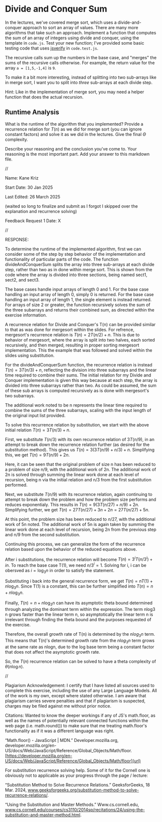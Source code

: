 # Divide and Conquer Sum

In the lectures, we've covered merge sort, which uses a divide-and-conquer
approach to sort an array of values. There are many more algorithms that take
such an approach. Implement a function that computes the sum of an array of
integers using divide and conquer, using the template in `code.js`. Test your
new function; I've provided some basic testing code that uses
[jsverify](https://jsverify.github.io/) in `code.test.js`.

The recursive calls sum up the numbers in the base case, and "merges" the sums
of the recursive calls otherwise. For example, the return value for the array `a
= [1,5,-1,4]` is `9`.

To make it a bit more interesting, instead of splitting into two sub-arrays like
in merge sort, I want you to split into *three* sub-arrays at each divide step.

Hint: Like in the implementation of merge sort, you may need a helper function
that does the actual recursion.

## Runtime Analysis

What is the runtime of the algorithm that you implemented? Provide a recurrence
relation for $T(n)$ as we did for merge sort (you can ignore constant factors)
and solve it as we did in the lectures. Give the final $\Theta$ complexity.

Describe your reasoning and the conclusion you've come to. Your reasoning is the
most important part. Add your answer to this markdown file.


//


Name: Kane Kriz

Start Date: 30 Jan 2025

Last Edited: 26 March 2025 

(waited so long to finalize and submit as I forgot I skipped over the explanation and recurrence solving)

Feedback Request 1 Date: X


//


RESPONSE:

To determine the runtime of the implemented algorithm, first we can consider some of the step by step behavior of the implementation and functionality of particular parts of the code. 
The function divideAndConquerSum splits the array into three sub-arrays at each divide step, rather than two as in done within merge sort. 
This is shown from the code where the array is divided into three sections, being named sect1, sect2, and sect3.

The base cases handle input arrays of length 0 and 1.
For the base case handling an input array of length 0, simply 0 is returned.
For the base case handling an input array of length 1, the single element is instead returned.
For arrays of size 2 or greater, the function recursively solves the sum of the three subarrays and returns their combined sum, as directed within the exercise information.

A recurrence relation for Divide and Conquer's T(n) can be provided similar to that as was done for mergesort within the slides. 
For refrence, mergesort's recurrence relation is $T(n) = 2T(n/2) + n$.
This is due to behavior of mergesort, where the array is split into two halves, each sorted recursively, and then merged, resulting in proper sorting mergesort implementation.
This the example that was followed and solved within the slides using substitution.

For the divideAndConquerSum function, the recurrence relation is instead $T(n) = 3T(n/3) + n$, reflecting the division into three subarrays and the linear time required to combine their sums. 
The initial relation for my Divide and Conquer implementation is given this way because at each step, the array is divided into three subarrays rather than two.
As could be assumed, the sum of these sub arrays is computed recursively as is done with mergesort's two subarrays. 

The additional work noted to be n represents the linear time required to combine the sums of the three subarrays, scaling with the input length of the original input list provided.

To solve this recurrence relation by substitution, we start with the above initial relation $T(n) = 3T(n/3) + n$.

First, we substitute $T(n/3)$ with its own recurrence relation of $3T(n/9)$, in an attempt to break down the recurrence relation further (as desired for the substitution method).
This gives us $T(n) = 3(3T(n/9) + n/3) + n$.
Simplifying this, we get $T(n) = 9T(n/9) + 2n$. 

Here, it can be seen that the original problem of size n has been reduced to a problem of size n/9, with the additional work of 2n. 
The additional work of 2n is solved through summing the linear work done at each level of recursion, being n via the initial relation and n/3 from the first substitution performed.

Next, we substitute $T(n/9)$ with its recurrence relation, again continuing to attempt to break down the problem and how the problem size performs and reduces exponentialy.
This results in $T(n) = 9(3T(n/27) + n/9) + 2n$.
Simplifying further, we get $T(n) = 27T(n/27) + 3n + 2n = 27T(n/27) + 5n$.

At this point, the problem size has been reduced to $n/27$, with the additional work of 5n noted. 
The additional work of 5n is again taken by summing the linear work done at each level of recursion, being 2n from the previous step and n/9 from the second substitution.

Continuing this process, we can generalize the form of the recurrence relation based upon the behavior of the reduced equations above. 

After i substitutions, the recurrence relation will become $T(n) = 3^i T(n/3^i) + in$. 
To reach the base case T(1), we need $n/3^i = 1$.
Solving for i, i can be obersved as $i = \log_3{n}$ in order to satisfy the statement.

Substituting i back into the general recurrence form, we get $T(n) = n T(1) + n \log_3{n}$.
Since T(1) is a constant, this can be further simplified into $T(n) = n + n \log_3{n}$.

Finally, $T(n) = n + n \log_3{n}$ can have its asymptotic theta bound determined through analyzing the dominant term within the expression.
The term nlog3​n grows faster than the linear term n, so asymptotically the linear term n is irrelevant through finding the theta bound and the purposes requested of the exercise.

Therefore, the overall growth rate of T(n) is determined by the $n log⁡_3{n}$ term.
This means that T(n)'s determined growth rate from the $n log_3{n}$ term grows at the same rate as nlogn, due to the log base term being a constant factor that does not affect the asymptotic growth rate.

So, the $T(n)$ recurrence relation can be solved to have a theta complexity of $θ(n \log n)$.


//



Plagiarism Acknowledgement: I certify that I have listed all sources used to complete this exercise, including the use of any Large Language Models. All of the work is my own, except where stated otherwise. I am aware that plagiarism carries severe penalties and that if plagiarism is suspected, charges may be filed against me without prior notice.



Citations:
Wanted to know the deeper workings if any of JS's math.floor, 
as well as the names of potentially relevant connected functions within the web page (i.e. math.round())
to make sure that me treating math.floor's functionality as if it was a different language was right.

“Math.floor() - JavaScript | MDN.” Developer.mozilla.org, developer.mozilla.org/en-US/docs/Web/JavaScript/Reference/Global_Objects/Math/floor.
[https://developer.mozilla.org/en-US/docs/Web/JavaScript/Reference/Global_Objects/Math/floor](url)



For substitution recurrence solving help. Some of it for the Cornell one is obviously not to applicable as your progress through the page / lecture:

“Substitution Method to Solve Recurrence Relations.” GeeksforGeeks, 18 Mar. 2024, www.geeksforgeeks.org/substitution-method-to-solve-recurrence-relations/.

“Using the Substitution and Master Methods.” Www.cs.cornell.edu, www.cs.cornell.edu/courses/cs3110/2014sp/recitations/24/using-the-substitution-and-master-method.html.
